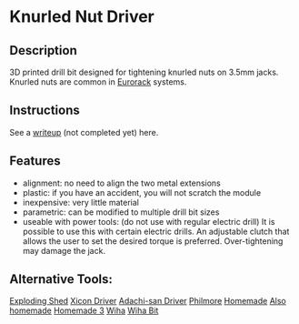 # Knurled Nut Driver
## Description
3D printed drill bit designed for tightening knurled nuts on 3.5mm jacks.
Knurled nuts are common in [Eurorack](http://www.doepfer.de/a100_man/a100m_e.htm) systems.

## Instructions
See a [writeup](https://4b11b4.com/) (not completed yet) here.

## Features
* alignment: no need to align the two metal extensions
* plastic: if you have an accident, you will not scratch the module
* inexpensive: very little material
* parametric: can be modified to multiple drill bit sizes
* useable with power tools: (do not use with regular electric drill)
  It is possible to use this with certain electric drills. An adjustable clutch
  that allows the user to set the desired torque is preferred. Over-tightening
  may damage the jack.

## Alternative Tools:
[Exploding Shed](https://www.exploding-shed.com/shop-catalogue/various/)
[Xicon Driver](https://www2.mouser.com/ProductDetail/Xicon/382-0006/?qs=sGAEpiMZZMv9NFGNGF1lwkQZlGfFTqj%252b)
[Adachi-san Driver](http://www.tabiwallah.com/radiowallah/shops/jacknut.html)
[Philmore](https://www.fullcompass.com/prod/026125-philmore-nt500-knurled-nut-tool-)
[Homemade](https://www.muffwiggler.com/forum/viewtopic.php?t=114781&start=all&postdays=0&postorder=asc)
[Also homemade](https://www.muffwiggler.com/forum/viewtopic.php?t=5408)
[Homemade 3](http://www.n1gy.com/homebrewed-audio-jack-tool.html)
[Wiha](https://www.wihatools.com/precision-nut-driver-3-5-x-60mm)
[Wiha Bit](https://www.wihatools.com/sys-4-nut-driver-blade-3-5mm)
